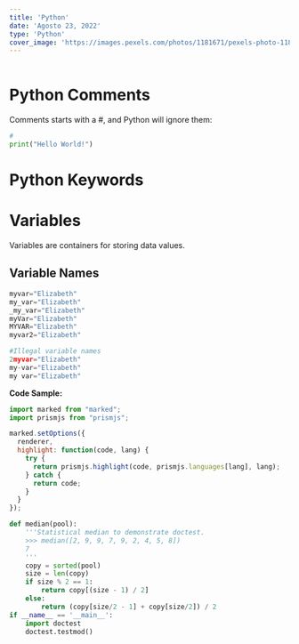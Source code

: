 ```yaml
---
title: 'Python'
date: 'Agosto 23, 2022'
type: 'Python'
cover_image: 'https://images.pexels.com/photos/1181671/pexels-photo-1181671.jpeg'
---
```

<table></table>

# Python Comments
Comments starts with a #, and Python will ignore them:

```python
#
print("Hello World!")
```

# Python Keywords


# Variables
Variables are containers for storing data values.

## Variable Names

```python
myvar="Elizabeth"
my_var="Elizabeth"
_my_var="Elizabeth"
myVar="Elizabeth"
MYVAR="Elizabeth"
myvar2="Elizabeth"

#Illegal variable names
2myvar="Elizabeth"
my-var="Elizabeth"
my var="Elizabeth"
```

**Code Sample:**
```js
import marked from "marked";
import prismjs from "prismjs";

marked.setOptions({
  renderer,
  highlight: function(code, lang) {
    try {
      return prismjs.highlight(code, prismjs.languages[lang], lang);
    } catch {
      return code;
    }
  }
});
```
```python
def median(pool):
    '''Statistical median to demonstrate doctest.
    >>> median([2, 9, 9, 7, 9, 2, 4, 5, 8])
    7
    '''
    copy = sorted(pool)
    size = len(copy)
    if size % 2 == 1:
        return copy[(size - 1) / 2]
    else:
        return (copy[size/2 - 1] + copy[size/2]) / 2
if __name__ == '__main__':
    import doctest
    doctest.testmod()
```